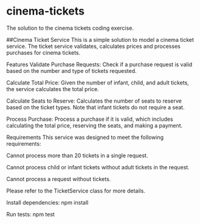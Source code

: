 # cinema-tickets
The solution to the cinema tickets coding exercise.

##Cinema Ticket Service
This is a simple solution to model a cinema ticket service. The ticket service validates, calculates prices and processes purchases for cinema tickets.

Features
Validate Purchase Requests: Check if a purchase request is valid based on the number and type of tickets requested.

Calculate Total Price: Given the number of infant, child, and adult tickets, the service calculates the total price.

Calculate Seats to Reserve: Calculates the number of seats to reserve based on the ticket types. Note that infant tickets do not require a seat.

Process Purchase: Process a purchase if it is valid, which includes calculating the total price, reserving the seats, and making a payment.

Requirements
This service was designed to meet the following requirements:

Cannot process more than 20 tickets in a single request.

Cannot process child or infant tickets without adult tickets in the request.

Cannot process a request without tickets.

Please refer to the TicketService class for more details.

Install dependencies:
  npm install

Run tests:
  npm test
  
